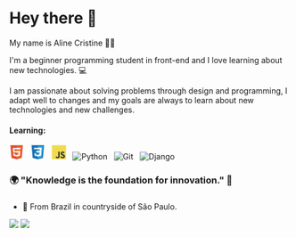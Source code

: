 # Hey there 👋

My name is Aline Cristine 👩🏽

I'm a beginner programming student in front-end and I love learning about new technologies. 💻

I am passionate about solving problems through design and programming, I adapt well to changes and my goals are always to learn about new technologies and new challenges.

#### Learning: <br>
<img height="26" alt="HTML" src="https://raw.githubusercontent.com/devicons/devicon/master/icons/html5/html5-original.svg"> &nbsp;
<img height="26" alt="CSS" src="https://raw.githubusercontent.com/devicons/devicon/master/icons/css3/css3-original.svg"> &nbsp;
<img height="26" alt="Javascript" src="https://raw.githubusercontent.com/devicons/devicon/master/icons/javascript/javascript-original.svg"> &nbsp;
<img height="26" alt="Python" src="https://cdn.jsdelivr.net/gh/devicons/devicon@latest/icons/python/python-original.svg"> &nbsp;
<img height="26" alt="Git" src="https://cdn.jsdelivr.net/gh/devicons/devicon@latest/icons/git/git-original.svg"> &nbsp;
<img height="26" alt="Django" src="https://cdn.jsdelivr.net/gh/devicons/devicon@latest/icons/django/django-plain.svg"> &nbsp;

### 🌍 "Knowledge is the foundation for innovation." 🧠

### <div>
- 📍 From Brazil in countryside of São Paulo.

<a href="https://www.linkedin.com/in/alinecristinesd/" target="_blank"><img src="https://img.shields.io/badge/LinkedIn-0077B5?style=for-the-badge&logo=linkedin&logoColor=white" target="_blank"></a> 
  <a href="https://www.behance.net/LyneCrist" target="_blank"><img src="https://img.shields.io/badge/-Behance-blue?style=for-the-badge&logo=behance&logoColor=white" target="_blank"></a> 
</div>
